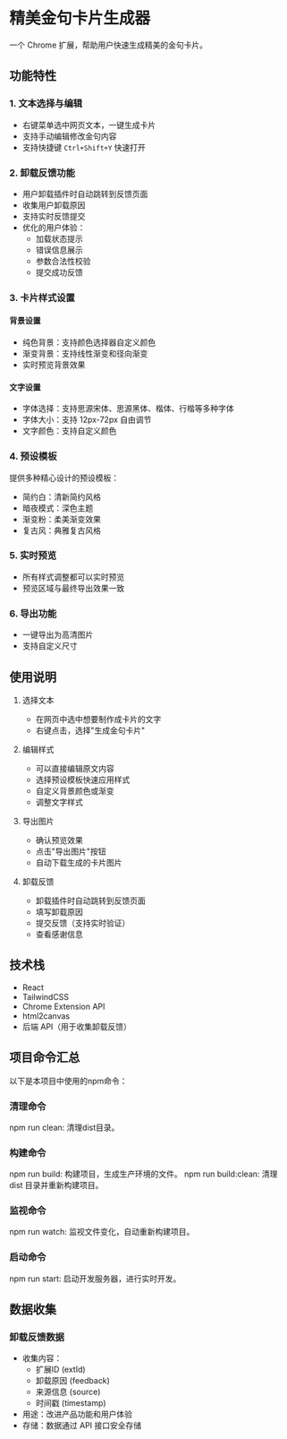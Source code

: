 # 精美金句卡片生成器

一个 Chrome 扩展，帮助用户快速生成精美的金句卡片。

## 功能特性

### 1. 文本选择与编辑
- 右键菜单选中网页文本，一键生成卡片
- 支持手动编辑修改金句内容
- 支持快捷键 `Ctrl+Shift+Y` 快速打开

### 2. 卸载反馈功能
- 用户卸载插件时自动跳转到反馈页面
- 收集用户卸载原因
- 支持实时反馈提交
- 优化的用户体验：
  * 加载状态提示
  * 错误信息展示
  * 参数合法性校验
  * 提交成功反馈

### 3. 卡片样式设置

#### 背景设置
- 纯色背景：支持颜色选择器自定义颜色
- 渐变背景：支持线性渐变和径向渐变
- 实时预览背景效果

#### 文字设置
- 字体选择：支持思源宋体、思源黑体、楷体、行楷等多种字体
- 字体大小：支持 12px-72px 自由调节
- 文字颜色：支持自定义颜色

### 4. 预设模板
提供多种精心设计的预设模板：
- 简约白：清新简约风格
- 暗夜模式：深色主题
- 渐变粉：柔美渐变效果
- 复古风：典雅复古风格

### 5. 实时预览
- 所有样式调整都可以实时预览
- 预览区域与最终导出效果一致

### 6. 导出功能
- 一键导出为高清图片
- 支持自定义尺寸

## 使用说明

1. 选择文本
   - 在网页中选中想要制作成卡片的文字
   - 右键点击，选择"生成金句卡片"

2. 编辑样式
   - 可以直接编辑原文内容
   - 选择预设模板快速应用样式
   - 自定义背景颜色或渐变
   - 调整文字样式

3. 导出图片
   - 确认预览效果
   - 点击"导出图片"按钮
   - 自动下载生成的卡片图片

4. 卸载反馈
   - 卸载插件时自动跳转到反馈页面
   - 填写卸载原因
   - 提交反馈（支持实时验证）
   - 查看感谢信息

## 技术栈

- React
- TailwindCSS
- Chrome Extension API
- html2canvas
- 后端 API（用于收集卸载反馈）

## 项目命令汇总

以下是本项目中使用的npm命令：

### 清理命令

npm run clean: 清理dist目录。

### 构建命令

npm run build: 构建项目，生成生产环境的文件。
npm run build:clean: 清理 dist 目录并重新构建项目。

### 监视命令

npm run watch: 监视文件变化，自动重新构建项目。

### 启动命令

npm run start: 启动开发服务器，进行实时开发。

## 数据收集

### 卸载反馈数据
- 收集内容：
  * 扩展ID (extId)
  * 卸载原因 (feedback)
  * 来源信息 (source)
  * 时间戳 (timestamp)
- 用途：改进产品功能和用户体验
- 存储：数据通过 API 接口安全存储
